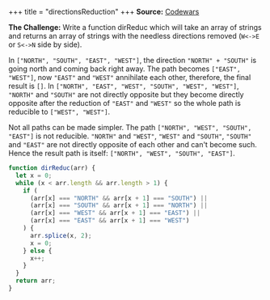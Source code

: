 +++
title = "directionsReduction"
+++
**Source:** [Codewars](https://www.codewars.com/kata/550f22f4d758534c1100025a)

**The Challenge:** Write a function dirReduc which will take an array of strings and returns an array of strings with the needless
directions removed (`W<->E` or `S<->N` side by side).

In `["NORTH", "SOUTH", "EAST", "WEST"]`, the direction `"NORTH" + "SOUTH"` is going north and coming back right away. The path becomes `["EAST", "WEST"]`, now `"EAST"` and `"WEST"` annihilate each other, therefore, the final result is `[]`. In `["NORTH", "EAST", "WEST", "SOUTH", "WEST", "WEST"]`, `"NORTH"` and `"SOUTH"` are not directly opposite but they become directly opposite after the reduction of `"EAST"` and `"WEST"` so the whole path is reducible to `["WEST", "WEST"]`.

Not all paths can be made simpler. The path `["NORTH", "WEST", "SOUTH", "EAST"]` is not reducible. `"NORTH"` and `"WEST"`, `"WEST"` and `"SOUTH"`, `"SOUTH"` and `"EAST"` are not directly opposite of each other and can't become such. Hence the result path is itself: `["NORTH", "WEST", "SOUTH", "EAST"]`.

```js
function dirReduc(arr) {
  let x = 0;
  while (x < arr.length && arr.length > 1) {
    if (
      (arr[x] === "NORTH" && arr[x + 1] === "SOUTH") ||
      (arr[x] === "SOUTH" && arr[x + 1] === "NORTH") ||
      (arr[x] === "WEST" && arr[x + 1] === "EAST") ||
      (arr[x] === "EAST" && arr[x + 1] === "WEST")
    ) {
      arr.splice(x, 2);
      x = 0;
    } else {
      x++;
    }
  }
  return arr;
}
```
